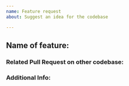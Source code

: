 ```yaml
---
name: Feature request
about: Suggest an idea for the codebase

---
```

<!-- Write **BELOW** The Headers and **ABOVE** The comments else it may not be viewable -->
## Name of feature:
<!-- PLEASE at least include a name. -->

### Related Pull Request on other codebase:
<!-- Include a link if you can, e.g. https://github.com/BeeStation/BeeStation-Hornet/pull/1014 -->

### Additional Info:
<!-- Include any other needed info here! -->
